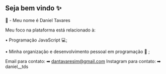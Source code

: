 ## Seja bem vindo ✨

📌 - Meu nome é Daniel Tavares

Meu foco na plataforma está relacionado à:

• Programação JavaScript 💻;

• Minha organização e desenvolvimento pessoal em programação 📖 ;

Email para contato: ➡ dantavaresim@gmail.com
Instagram para contato: ➡ daniel__tds
